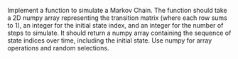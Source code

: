 Implement a function to simulate a Markov Chain. The function should take a 2D numpy array representing the transition matrix (where each row sums to 1), an integer for the initial state index, and an integer for the number of steps to simulate. It should return a numpy array containing the sequence of state indices over time, including the initial state. Use numpy for array operations and random selections.
